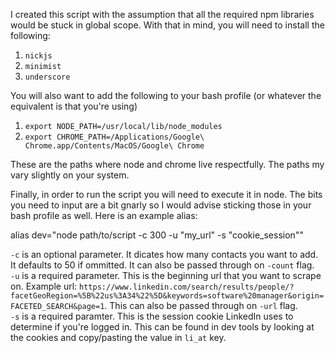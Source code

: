 I created this script with the assumption that all the required npm libraries would be stuck in global scope. With that in mind, you will need to install the following:
1) `nickjs`
2) `minimist`
3) `underscore`

You will also want to add the following to your bash profile (or whatever the equivalent is that you're using)
1) `export NODE_PATH=/usr/local/lib/node_modules` 
2) `export CHROME_PATH=/Applications/Google\ Chrome.app/Contents/MacOS/Google\ Chrome`

These are the paths where node and chrome live respectfully. The paths my vary slightly on your system.

Finally, in order to run the script you will need to execute it in node. The bits you need to input are a bit gnarly so I would advise sticking those in your bash profile as well. Here is an example alias:

alias dev="node path/to/script -c 300 -u \"my_url\" -s \"cookie_session\""

`-c` is an optional parameter. It dicates how many contacts you want to add. It defaults to 50 if ommitted. It can also be passed through on `-count` flag. <br/>
`-u` is a required parameter. This is the beginning url that you want to scrape on. Example url: `https://www.linkedin.com/search/results/people/?facetGeoRegion=%5B%22us%3A34%22%5D&keywords=software%20manager&origin=FACETED_SEARCH&page=1`. This can also be passed through on `-url` flag. <br/>
`-s` is a required paramter. This is the session cookie LinkedIn uses to determine if you're logged in. This can be found in dev tools by looking at the cookies and copy/pasting the value in `li_at` key.
